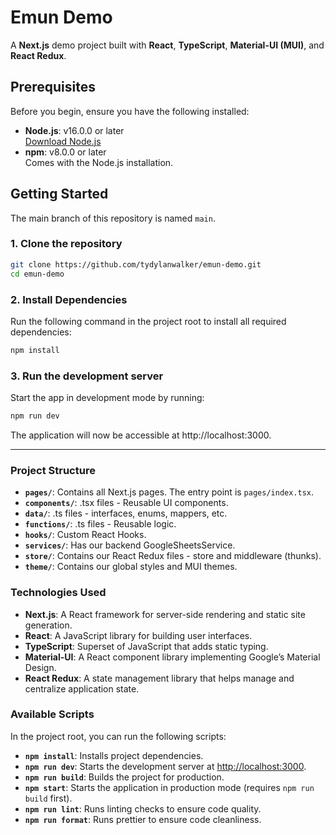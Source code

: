 # Emun Demo

A **Next.js** demo project built with **React**, **TypeScript**, **Material-UI (MUI)**, and **React Redux**.

## Prerequisites

Before you begin, ensure you have the following installed:

- **Node.js**: v16.0.0 or later  
  [Download Node.js](https://nodejs.org/)
- **npm**: v8.0.0 or later  
  Comes with the Node.js installation.

## Getting Started

The main branch of this repository is named `main`.

### 1. Clone the repository

```bash
git clone https://github.com/tydylanwalker/emun-demo.git
cd emun-demo
```

### 2. Install Dependencies

Run the following command in the project root to install all required dependencies:

```bash
npm install
```

### 3. Run the development server

Start the app in development mode by running:

```bash
npm run dev
```

The application will now be accessible at http://localhost:3000.

---

### Project Structure

- **`pages/`**: Contains all Next.js pages. The entry point is `pages/index.tsx`.
- **`components/`**: .tsx files - Reusable UI components.
- **`data/`**: .ts files - interfaces, enums, mappers, etc.
- **`functions/`**: .ts files - Reusable logic.
- **`hooks/`**: Custom React Hooks.
- **`services/`**: Has our backend GoogleSheetsService.
- **`store/`**: Contains our React Redux files - store and middleware (thunks).
- **`theme/`**: Contains our global styles and MUI themes.

### Technologies Used

- **Next.js**: A React framework for server-side rendering and static site generation.
- **React**: A JavaScript library for building user interfaces.
- **TypeScript**: Superset of JavaScript that adds static typing.
- **Material-UI**: A React component library implementing Google’s Material Design.
- **React Redux**: A state management library that helps manage and centralize application state.

### Available Scripts

In the project root, you can run the following scripts:

- **`npm install`**: Installs project dependencies.
- **`npm run dev`**: Starts the development server at [http://localhost:3000](http://localhost:3000).
- **`npm run build`**: Builds the project for production.
- **`npm start`**: Starts the application in production mode (requires `npm run build` first).
- **`npm run lint`**: Runs linting checks to ensure code quality.
- **`npm run format`**: Runs prettier to ensure code cleanliness.
